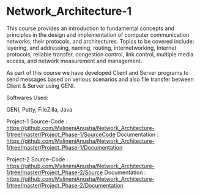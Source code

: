 # Network_Architecture-1


This course provides an introduction to fundamental concepts and principles in the design and implementation of computer communication networks, their protocols, and architectures. Topics to be covered include: layering, and addressing, naming, routing, internetworking, Internet protocols, reliable transfer, congestion control, link control, multiple media access, and network measurement and management.

As part of this course we have developed Client and Server programs to send messages based on verious scenarios and also file transfer between Client & Server using GENI.

Softwares Used:

GENI, Putty, FileZilla, Java

Project-1
Source-Code : https://github.com/MalineniAnusha/Network_Architecture-1/tree/master/Project_Phase-1/SourceCode
Documentation : https://github.com/MalineniAnusha/Network_Architecture-1/tree/master/Project_Phase-1/Documentation

Project-2
Source-Code : https://github.com/MalineniAnusha/Network_Architecture-1/tree/master/Project_Phase-2/Source
Documentation : https://github.com/MalineniAnusha/Network_Architecture-1/tree/master/Project_Phase-2/Documentation
